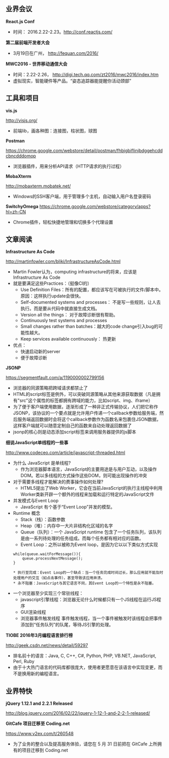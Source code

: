 ## 业界会议

**React.js Conf**
* 时间： 2016.2.22-2.23。http://conf.reactjs.com/

**第二届前端开发者大会**
* 3月19日在广州， http://fequan.com/2016/

**MWC2016 - 世界移动通信大会**
* 时间：2.22-2.26， http://digi.tech.qq.com/zt2016/mwc2016/index.htm
* 虚拟现实，智能硬件等产品。“姿态追踪器能提醒你活动颈部”


## 工具和项目

**vis.js**

http://visjs.org/
* 前端lib，画各种图：连接图，柱状图，球图


**Postman**

https://chrome.google.com/webstore/detail/postman/fhbjgbiflinjbdggehcddcbncdddomop
* 浏览器插件，用来分析API请求（HTTP请求的执行过程）


**MobaXterm**

http://mobaxterm.mobatek.net/
* Windows的SSH客户端，用于管理多个主机，自动输入用户名登录密码


**SwitchyOmega**
https://chrome.google.com/webstore/category/apps?hl=zh-CN

* Chrome插件，轻松快捷地管理和切换多个代理设置


##  文章阅读


**Infrastructure As Code**

http://martinfowler.com/bliki/InfrastructureAsCode.html
* Martin Fowler认为，computing infrastructure的将来，应该是Infrastructure As Code
* 就是要满足这些Practices：（挺像CI的）
   * Use Definition Files：所有的配置，都应该写在可被执行的文件/脚本中。原因：这样执行update会很快。
   * Self-documented systems and processes： 不是写一些规则，让人去执行。而是要从代码中就直接生成文档。
   * Version all the things： 对于故障诊断很有帮助。
   * Continuously test systems and processes
   * Small changes rather than batches：越大的code change引入bug的可能性越大。
   * Keep services available continuously： 热更新
* 优点：
   * 快速启动新的server
   * 便于故障诊断


**JSONP**

https://segmentfault.com/a/1190000002799156
* 浏览器的同源策略把跨域请求都禁止了
* HTML的script标签是例外，可以突破同源策略从其他来源获取数据（凡是拥有"src"这个属性的标签都拥有跨域的能力，比如script、img、iframe）
* 为了便于客户端使用数据，逐渐形成了一种非正式传输协议，人们把它称作JSONP，该协议的一个要点就是允许用户传递一个callback参数给服务端，然后服务端返回数据时会将这个callback参数作为函数名来包裹住JSON数据，这样客户端就可以随意定制自己的函数来自动处理返回数据了
* jsonp的核心则是动态添加script标签来调用服务器提供的js脚本


**细说JavaScript单线程的一些事**

http://www.codeceo.com/article/javascript-threaded.html
* 为什么 JavaScript 是单线程?
   * 作为浏览器脚本语言，JavaScript的主要用途是与用户互动，以及操作DOM。若以多线程的方式操作这些DOM，则可能出现操作的冲突
* 对于需要多线程才能解决的费事操作如何处理?
   * HTML5提出了Web Worker，它会在当前JavaScript的执行主线程中利用Worker类新开辟一个额外的线程来加载和运行特定的JavaScript文件
* 并发模式与Event Loop
   * JavaScript 有个基于“Event Loop”并发的模型。
* Runtime 概念
   * Stack（栈）：函数参数
   * Heap（堆）：内存中一大片非结构化区域的名字
   * Queue（队列）：一个 JavaScript runtime 包含了一个任务队列，该队列是由一系列待处理的任务组成。而每个任务都有相对应的函数。
   * Event Loop：之所以被称为Event loop，是因为它以以下类似方式实现
   ``` 
   while(queue.waitForMessage()){
       queue.processNextMessage();
   }
   ```
      * 执行至完成：Event Loop的一个缺点：当一个任务完成时间过长，那么应用就不能及时处理用户的交互（如点击事件），甚至导致该应用奔溃。
	  * 永不阻塞：JavaScript与其它语言不同，其Event Loop的一个特性是永不阻塞。
* 一个浏览器至少实现三个常驻线程：
   * javascript引擎线程：浏览器无论什么时候都只有一个JS线程在运行JS程序
   * GUI渲染线程 
   * 浏览器事件触发线程 事件触发线程，当一个事件被触发时该线程会把事件添加到“任务队列”的队尾，等待JS引擎的处理。
   

**TIOBE 2016年3月编程语言排行榜**

http://geek.csdn.net/news/detail/59297
* 排名前十的语言：Java, C, C++, C#, Python, PHP, VB.NET, JavaScript, Perl, Ruby
* 由于十大热门语言的代码库都很庞大，使用者更愿意在该语言中实现变更，而不是换用新的编程语言。



## 业界特快


**jQuery 1.12.1 and 2.2.1 Released**

http://blog.jquery.com/2016/02/22/jquery-1-12-1-and-2-2-1-released/


**GitCafe 项目迁移至 Coding.net**

https://www.v2ex.com/t/260548
* 为了业务的整合以及提高服务体验，请您在 5 月 31 日前把在 GitCafe 上所拥有的项目迁移到 Coding.net

